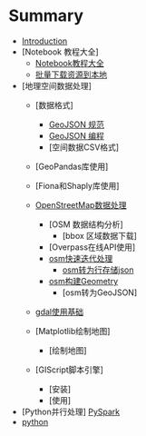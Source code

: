 # Summary

* [Introduction](README.md)
* [Notebook 教程大全]
    * [Notebook教程大全](git_list.md)
    * [批量下载资源到本地](git_get.md)
* [地理空间数据处理]
    * [数据格式]
        * [GeoJSON 规范](doc/geojson.md/)
        * [GeoJSON 编程](doc/pygeojson.md/)
        * [空间数据CSV格式]
    * [GeoPandas库使用]
    * [Fiona和Shaply库使用]
    * [OpenStreetMap数据处理](doc/osm.md)
        * [OSM 数据结构分析]
            * [bbox 区域数据下载]
        * [Overpass在线API使用]
        * [osm快速迭代处理](doc/osm2feature.md)
            * [osm转为行存储json](doc/osm2json.md)
        * [osm构建Geometry](git_get.ipynb)
            * [osm转为GeoJSON]
    * [gdal使用基础](doc/gdal.md)
    
    * [Matplotlib绘制地图]
        * [绘制地图]
    * [GIScript脚本引擎]
        * [安装]
        * [使用]
* [Python并行处理]
    [PySpark](doc/spark.md)
* [python](doc/pystart_catalog.md)

